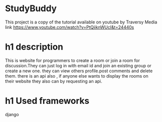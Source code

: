 # StudyBuddy
This project is a copy of the tutorial available on youtube by 
Traversy Media
link https://www.youtube.com/watch?v=PtQiiknWUcI&t=24440s

# h1 description
This is website for programmers to create a room or join a room for discussion.They can just log in with email id and join an existing group or create a new one.
they can view others profile.post comments and delete them. there is an api also , if anyone else wants to display the rooms on their website they also can by requesting an api.
# h1 Used frameworks
django

